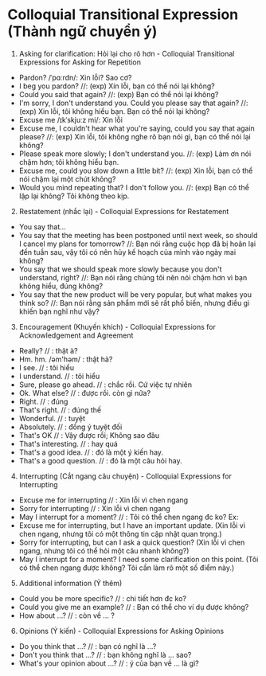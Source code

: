# Colloquial Transitional Expression (Thành ngữ chuyển ý)
1. Asking for clarification: Hỏi lại cho rõ hơn - Colloquial Transitional Expressions for Asking for Repetition
- Pardon?  /ˈpɑːrdn/: Xin lỗi? Sao cơ?
- I beg you pardon? //: (exp) Xin lỗi, bạn có thể nói lại không?
- Could you said that again? //: (exp) Bạn có thể nói lại không?
- I'm sorry, I don't understand you. Could you please say that again? //: (exp) Xin lỗi, tôi không hiểu bạn. Bạn có thể nói lại không?
- Excuse me /ɪkˈskjuːz mi/: Xin lỗi
- Excuse me, I couldn't hear what you're saying, could you say that again please? //: (exp) Xin lỗi, tôi không nghe rõ bạn nói gì, bạn có thể nói lại không?
- Please speak more slowly; I don't understand you. //: (exp) Làm ơn nói chậm hơn; tôi không hiểu bạn.
- Excuse me, could you slow down a little bit? //: (exp) Xin lỗi, bạn có thể nói chậm lại một chút không?
- Would you mind repeating that? I don't follow you. //: (exp) Bạn có thể lặp lại không? Tôi không theo kịp.

2. Restatement (nhắc lại) - Colloquial Expressions for Restatement
- You say that...
- You say that the meeting has been postponed until next week, so should I cancel my plans for tomorrow? //: Bạn nói rằng cuộc họp đã bị hoãn lại đến tuần sau, vậy tôi có nên hủy kế hoạch của mình vào ngày mai không?
- You say that we should speak more slowly because you don't understand, right? //: Bạn nói rằng chúng tôi nên nói chậm hơn vì bạn không hiểu, đúng không?
- You say that the new product will be very popular, but what makes you think so? //: Bạn nói rằng sản phẩm mới sẽ rất phổ biến, nhưng điều gì khiến bạn nghĩ như vậy?

3. Encouragement (Khuyến khích) - Colloquial Expressions for Acknowledgement and Agreement
- Really?                                 // : thật à?
- Hm. hm.                           /əm'həm/ : thật hả?
- I see.                                  // : tôi hiểu
- I understand.                           // : tôi hiểu
- Sure, please go ahead.                  // : chắc rồi. Cứ việc tự nhiên
- Ok. What else?                          // : được rồi. còn gì nữa?
- Right.                                  // : đúng
- That's right.                           // : đúng thế   
- Wonderful.                              // : tuyệt
- Absolutely.                             // : đồng ý tuyệt đối
- That's OK                               // : Vậy được rồi; Không sao đâu
- That's interesting.                     // : hay quá
- That's a good idea.                     // : đó là một ý kiến hay.
- That's a good question.                 // : đó là một câu hỏi hay.          

4. Interrupting (Cắt ngang câu chuyện) - Colloquial Expressions for Interrupting
- Excuse me for interrupting              // : Xin lỗi vì chen ngang
- Sorry for interrupting                  // : Xin lỗi vì chen ngang
- May I interrupt for a moment?           // : Tôi có thể chen ngang đc ko? 
Ex: 
- Excuse me for interrupting, but I have an important update. (Xin lỗi vì chen ngang, nhưng tôi có một thông tin cập nhật quan trọng.)
- Sorry for interrupting, but can I ask a quick question? (Xin lỗi vì chen ngang, nhưng tôi có thể hỏi một câu nhanh không?)
- May I interrupt for a moment? I need some clarification on this point. (Tôi có thể chen ngang được không? Tôi cần làm rõ một số điểm này.)

5. Additional information (Ý thêm)
- Could you be more specific?             // : chi tiết hơn đc ko?
- Could you give me an example?           // : Bạn có thể cho ví dụ được không?
- How about ...?                          // : còn về ... ?

6. Opinions (Ý kiến) - Colloquial Expressions for Asking Opinions
- Do you think that ...?                  // : bạn có nghĩ là ...?        
- Don't you think that ...?               // : bạn không nghĩ là ... sao?  
- What's your opinion about ...?          // : ý của bạn về ... là gì?


